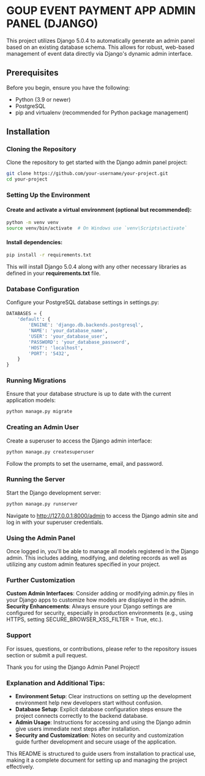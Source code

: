 # GOUP EVENT PAYMENT APP ADMIN PANEL (DJANGO)

This project utilizes Django 5.0.4 to automatically generate an admin panel based on an existing database schema. This allows for robust, web-based management of event data directly via Django's dynamic admin interface.

## Prerequisites

Before you begin, ensure you have the following:
- Python (3.9 or newer)
- PostgreSQL
- pip and virtualenv (recommended for Python package management)

## Installation

### Cloning the Repository

Clone the repository to get started with the Django admin panel project:

```bash
git clone https://github.com/your-username/your-project.git
cd your-project
```

### Setting Up the Environment

#### Create and activate a virtual environment (optional but recommended):

```bash
python -m venv venv
source venv/bin/activate  # On Windows use `venv\Scripts\activate`
```

#### Install dependencies:

```bash
pip install -r requirements.txt
```

This will install Django 5.0.4 along with any other necessary libraries as defined in your **requirements.txt** file.

### Database Configuration

Configure your PostgreSQL database settings in settings.py:

```python
DATABASES = {
    'default': {
        'ENGINE': 'django.db.backends.postgresql',
        'NAME': 'your_database_name',
        'USER': 'your_database_user',
        'PASSWORD': 'your_database_password',
        'HOST': 'localhost',
        'PORT': '5432',
    }
}
```

### Running Migrations

Ensure that your database structure is up to date with the current application models:

```bash
python manage.py migrate
```

### Creating an Admin User

Create a superuser to access the Django admin interface:

```bash
python manage.py createsuperuser
```

Follow the prompts to set the username, email, and password.

### Running the Server

Start the Django development server:

```bash
python manage.py runserver
```

Navigate to http://127.0.0.1:8000/admin to access the Django admin site and log in with your superuser credentials.

### Using the Admin Panel

Once logged in, you'll be able to manage all models registered in the Django admin. This includes adding, modifying, and deleting records as well as utilizing any custom admin features specified in your project.

### Further Customization

**Custom Admin Interfaces**: Consider adding or modifying admin.py files in your Django apps to customize how models are displayed in the admin.
**Security Enhancements**: Always ensure your Django settings are configured for security, especially in production environments (e.g., using HTTPS, setting SECURE_BROWSER_XSS_FILTER = True, etc.).

### Support

For issues, questions, or contributions, please refer to the repository issues section or submit a pull request.

Thank you for using the Django Admin Panel Project!


### Explanation and Additional Tips:

- **Environment Setup**: Clear instructions on setting up the development environment help new developers start without confusion.
- **Database Setup**: Explicit database configuration steps ensure the project connects correctly to the backend database.
- **Admin Usage**: Instructions for accessing and using the Django admin give users immediate next steps after installation.
- **Security and Customization**: Notes on security and customization guide further development and secure usage of the application.

This README is structured to guide users from installation to practical use, making it a complete document for setting up and managing the project effectively.
